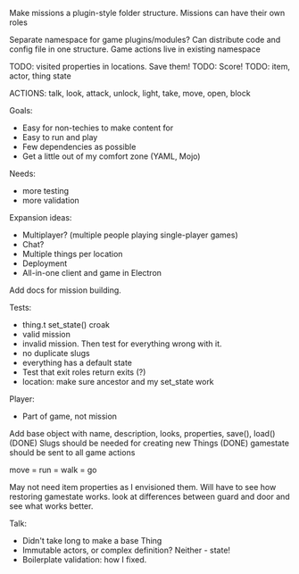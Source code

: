 Make missions a plugin-style folder structure.
Missions can have their own roles

Separate namespace for game plugins/modules? Can distribute code and config file in one structure.
Game actions live in existing namespace

TODO: visited properties in locations. Save them!
TODO: Score!
TODO: item, actor, thing state

ACTIONS: talk, look, attack, unlock, light, take, move, open, block

Goals:
- Easy for non-techies to make content for
- Easy to run and play
- Few dependencies as possible
- Get a little out of my comfort zone (YAML, Mojo)

Needs:
- more testing
- more validation

Expansion ideas:
- Multiplayer? (multiple people playing single-player games)
- Chat?
- Multiple things per location
- Deployment
- All-in-one client and game in Electron

Add docs for mission building.

Tests:
- thing.t set_state() croak
- valid mission
- invalid mission. Then test for everything wrong with it.
- no duplicate slugs
- everything has a default state
- Test that exit roles return exits (?)
- location: make sure ancestor and my set_state work

Player: 
- Part of game, not mission

Add base object with name, description, looks, properties, save(), load() (DONE)
Slugs should be needed for creating new Things (DONE)
gamestate should be sent to all game actions

move = run = walk = go

May not need item properties as I envisioned them. Will have to see how restoring gamestate works.
look at differences between guard and door and see what works better.

Talk: 
- Didn't take long to make a base Thing
- Immutable actors, or complex definition? Neither - state!
- Boilerplate validation: how I fixed.
